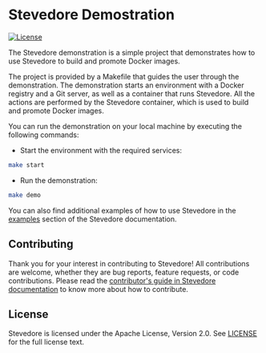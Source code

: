 # Stevedore Demostration

[![License](https://img.shields.io/badge/License-Apache_2.0-blue.svg)](https://opensource.org/licenses/Apache-2.0)

The Stevedore demonstration is a simple project that demonstrates how to use Stevedore to build and promote Docker images.

The project is provided by a Makefile that guides the user through the demonstration. The demonstration starts an environment with a Docker registry and a Git server, as well as a container that runs Stevedore. All the actions are performed by the Stevedore container, which is used to build and promote Docker images.

You can run the demonstration on your local machine by executing the following commands:

- Start the environment with the required services:

```bash
make start
```

- Run the demonstration:

```bash
make demo
```

You can also find additional examples of how to use Stevedore in the [examples](https://gostevedore.github.io/docs/examples/) section of the Stevedore documentation.

## Contributing

Thank you for your interest in contributing to Stevedore! All contributions are welcome, whether they are bug reports, feature requests, or code contributions. Please read the [contributor's guide in Stevedore documentation](https://gostevedore.github.io/docs/contribution-guidelines/) to know more about how to contribute.

## License

Stevedore is licensed under the Apache License, Version 2.0. See [LICENSE](LICENSE) for the full license text.
